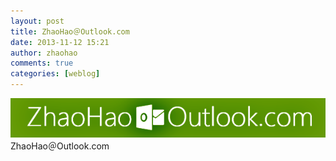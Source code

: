 ```yaml
---
layout: post
title: ZhaoHao＠Outlook.com
date: 2013-11-12 15:21
author: zhaohao
comments: true
categories: [weblog]
---
```

<img src="/Media/tumblr_mw5pb0ZiPE1r4083lo2_r1_1280.png" alt="zhaohao" />
ZhaoHao＠Outlook.com

